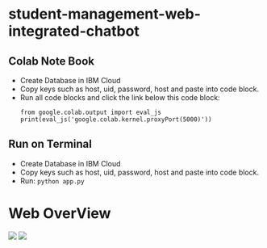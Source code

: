 ﻿# student-management-web-integrated-chatbot
 
## Colab Note Book
- Create Database in IBM Cloud
- Copy keys such as host, uid, password, host and paste into code block.
- Run all code blocks and click the link below this code block:
  ```
  from google.colab.output import eval_js
  print(eval_js('google.colab.kernel.proxyPort(5000)'))
  ```

## Run on Terminal
- Create Database in IBM Cloud
- Copy keys such as host, uid, password, host and paste into code block.
- Run:
  ```python app.py ```

# Web OverView
![](web/overview.png)
![](web/chatbot.png)
